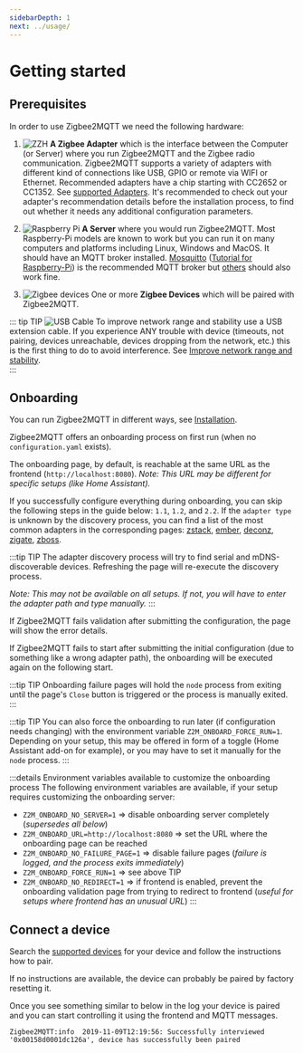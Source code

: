 ```yaml
---
sidebarDepth: 1
next: ../usage/
---
```


# Getting started

## Prerequisites

In order to use Zigbee2MQTT we need the following hardware:

1. <img src="../../images/zzh.jpg" title="ZZH" class="float-left" /> **A Zigbee Adapter** which is the interface between the Computer (or Server) where you run Zigbee2MQTT and the Zigbee radio
   communication. Zigbee2MQTT supports a variety of adapters with different kind of connections like USB, GPIO or remote via WIFI or Ethernet.
   Recommended adapters have a chip starting with CC2652 or CC1352. See [supported Adapters](../adapters/README.md). It's recommended to check out your adapter's recommendation details before the installation process, to find out whether it needs any additional configuration parameters. <br class="clear" />

2. <img src="../../images/pi.jpg" title="Raspberry Pi" class="float-left" /> **A Server** where you would run Zigbee2MQTT. Most Raspberry-Pi models are known to work but you can run it on many computers and platforms including Linux, Windows and MacOS. It should have an MQTT broker installed. [Mosquitto](https://www.mosquitto.org/download/) ([Tutorial for Raspberry-Pi](https://randomnerdtutorials.com/how-to-install-mosquitto-broker-on-raspberry-pi/)) is the recommended MQTT broker but [others](https://mqtt.org/software/) should also work fine. <br class="clear" />

3. <img src="../../images/xiaomi_sensors.jpg" title="Zigbee devices" class="float-left" /> One or more **Zigbee Devices** which will be paired with Zigbee2MQTT. <br class="clear" />

::: tip TIP
<img alt="USB Cable" src="../../images/usb_extension_cable.jpg" class="float-left" /> To improve network range and stability use a USB extension cable. If you experience ANY trouble with device (timeouts, not pairing, devices unreachable, devices dropping from the network, etc.) this is the first thing to do to avoid interference.
See [Improve network range and stability](../../advanced/zigbee/02_improve_network_range_and_stability.md). <br class="clear" />
:::


## Onboarding

You can run Zigbee2MQTT in different ways, see [Installation](../installation/).

Zigbee2MQTT offers an onboarding process on first run (when no `configuration.yaml` exists).

The onboarding page, by default, is reachable at the same URL as the frontend (`http://localhost:8080`). _Note: This URL may be different for specific setups (like Home Assistant)._

If you successfully configure everything during onboarding, you can skip the following steps in the guide below: `1.1`, `1.2`, and `2.2`.
If the `adapter type` is unknown by the discovery process, you can find a list of the most common adapters in the corresponding pages: [zstack](../adapters/zstack.md), [ember](../adapters/emberznet.md), [deconz](../adapters/deconz.md), [zigate](../adapters/zigate.md), [zboss](../adapters/zboss.md).

:::tip TIP
The adapter discovery process will try to find serial and mDNS-discoverable devices.
Refreshing the page will re-execute the discovery process.

_Note: This may not be available on all setups. If not, you will have to enter the adapter path and type manually._
:::

If Zigbee2MQTT fails validation after submitting the configuration, the page will show the error details.

If Zigbee2MQTT fails to start after submitting the initial configuration (due to something like a wrong adapter path), the onboarding will be executed again on the following start.

:::tip TIP
Onboarding failure pages will hold the `node` process from exiting until the page's `Close` button is triggered or the process is manually exited.
:::

:::tip TIP
You can also force the onboarding to run later (if configuration needs changing) with the environment variable `Z2M_ONBOARD_FORCE_RUN=1`.
Depending on your setup, this may be offered in form of a toggle (Home Assistant add-on for example), or you may have to set it manually for the `node` process.
:::

:::details Environment variables available to customize the onboarding process
The following environment variables are available, if your setup requires customizing the onboarding server:

- `Z2M_ONBOARD_NO_SERVER=1` => disable onboarding server completely (_supersedes all below_)
- `Z2M_ONBOARD_URL=http://localhost:8080` => set the URL where the onboarding page can be reached
- `Z2M_ONBOARD_NO_FAILURE_PAGE=1` => disable failure pages (_failure is logged, and the process exits immediately_)
- `Z2M_ONBOARD_FORCE_RUN=1` => see above TIP
- `Z2M_ONBOARD_NO_REDIRECT=1` => if frontend is enabled, prevent the onboarding validation page from trying to redirect to frontend (_useful for setups where frontend has an unusual URL_)
  :::

## Connect a device

Search the [supported devices](../../supported-devices/) for your device and follow the instructions how to pair.

If no instructions are available, the device can probably be paired by factory resetting it.

Once you see something similar to below in the log your device is paired and you can start controlling it using the frontend and MQTT messages.

```
Zigbee2MQTT:info  2019-11-09T12:19:56: Successfully interviewed '0x00158d0001dc126a', device has successfully been paired
```
